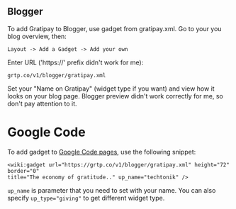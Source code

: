 ## Blogger

To add Gratipay to Blogger, use gadget from gratipay.xml. Go to your
you blog overview, then:

    Layout -> Add a Gadget -> Add your own

Enter URL ('https://' prefix didn't work for me):

    grtp.co/v1/blogger/gratipay.xml

Set your "Name on Gratipay" (widget type if you want) and view how
it looks on your blog page. Blogger preview didn't work correctly
for me, so don't pay attention to it.

# Google Code

To add gadget to [Google Code pages](https://code.google.com/p/support/wiki/WikiSyntax#Gadgets), use the following snippet:

    <wiki:gadget url="https://grtp.co/v1/blogger/gratipay.xml" height="72" border="0"
    title="The economy of gratitude.." up_name="techtonik" />

`up_name` is parameter that you need to set with your name.
You can also specify `up_type="giving"` to get different widget
type.
